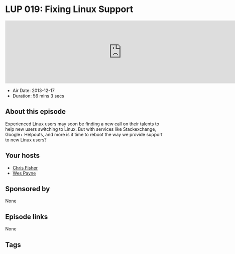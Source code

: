 # LUP 019: Fixing Linux Support

<iframe src="https://player.fireside.fm/v2/RUkczH-V+laBqucQl?theme=dark" width="740" height="200" frameborder="0" scrolling="no"></iframe>

* Air Date: 2013-12-17
* Duration: 56 mins 3 secs

## About this episode

Experienced Linux users may soon be finding a new call on their talents to help new users switching to Linux. But with services like Stackexchange, Google+ Helpouts, and more is it time to reboot the way we provide support to new Linux users?

## Your hosts
* [Chris Fisher](https://linuxunplugged.com/hosts/chrislas)
* [Wes Payne](https://linuxunplugged.com/hosts/wes)

## Sponsored by

None



## Episode links

None



## Tags

